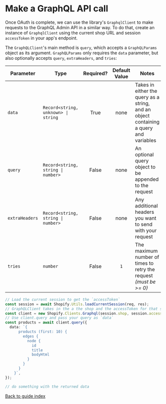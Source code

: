 # Make a GraphQL API call

Once OAuth is complete, we can use the library's `GraphqlClient` to make requests to the GraphQL Admin API in a similar way. To do that, create an instance of `GraphqlClient` using the current shop URL and session `accessToken` in your app's endpoint.

The `GraphQLClient`'s main method is `query`, which accepts a `GraphQLParams` object as its argument. `GraphQLParams` only requires the `data` parameter, but also optionally accepts `query`, `extraHeaders`, and `tries`:

| Parameter      | Type                                |Required? | Default Value | Notes                                                                                 |
| -------------- | ----------------------------------- |:-------: | :-----------: | ------------------------------------------------------------------------------------- |
| `data`         | `Record<string, unknown> \| string` |    True    |     none     | Takes in either the query as a string, and an object containing a query and variables |
| `query`        | `Record<string, string \| number>`  |   False   |     none      | An optional query object to be appended to the request                                |
| `extraHeaders` | `Record<string, string \| number>`  |   False   |     none      | Any additional headers you want to send with your request                             |
| `tries`        | `number`                            |   False   |      `1`      | The maximum number of times to retry the request _(must be >= 0)_                     |

```ts
// Load the current session to get the `accessToken`
const session = await Shopify.Utils.loadCurrentSession(req, res);
// GraphQLClient takes in the a the shop and the accessToken for that shop.
const client = new Shopify.Clients.Graphql(session.shop, session.accessToken);
// Use client.query and pass your query as `data`
const products = await client.query({
  data: `{
      products (first: 10) {
        edges {
          node {
            id
            title
            bodyHtml
          }
        }
      }
    }`,
});

// do something with the returned data
```

[Back to guide index](../index.md)
